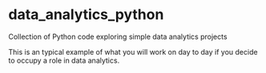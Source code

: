 # data_analytics_python
Collection of Python code exploring simple data analytics projects

This is an typical example of what you will work on day to day if you decide to occupy a role in data analytics.
